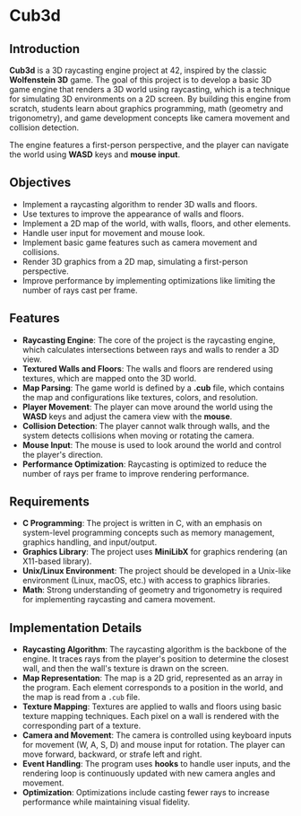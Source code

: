 # Cub3d

## Introduction
**Cub3d** is a 3D raycasting engine project at 42, inspired by the classic **Wolfenstein 3D** game. The goal of this project is to develop a basic 3D game engine that renders a 3D world using raycasting, which is a technique for simulating 3D environments on a 2D screen. By building this engine from scratch, students learn about graphics programming, math (geometry and trigonometry), and game development concepts like camera movement and collision detection.

The engine features a first-person perspective, and the player can navigate the world using **WASD** keys and **mouse input**.

## Objectives
- Implement a raycasting algorithm to render 3D walls and floors.
- Use textures to improve the appearance of walls and floors.
- Implement a 2D map of the world, with walls, floors, and other elements.
- Handle user input for movement and mouse look.
- Implement basic game features such as camera movement and collisions.
- Render 3D graphics from a 2D map, simulating a first-person perspective.
- Improve performance by implementing optimizations like limiting the number of rays cast per frame.

## Features
- **Raycasting Engine**: The core of the project is the raycasting engine, which calculates intersections between rays and walls to render a 3D view.
- **Textured Walls and Floors**: The walls and floors are rendered using textures, which are mapped onto the 3D world.
- **Map Parsing**: The game world is defined by a **.cub** file, which contains the map and configurations like textures, colors, and resolution.
- **Player Movement**: The player can move around the world using the **WASD** keys and adjust the camera view with the **mouse**.
- **Collision Detection**: The player cannot walk through walls, and the system detects collisions when moving or rotating the camera.
- **Mouse Input**: The mouse is used to look around the world and control the player's direction.
- **Performance Optimization**: Raycasting is optimized to reduce the number of rays per frame to improve rendering performance.

## Requirements
- **C Programming**: The project is written in C, with an emphasis on system-level programming concepts such as memory management, graphics handling, and input/output.
- **Graphics Library**: The project uses **MiniLibX** for graphics rendering (an X11-based library).
- **Unix/Linux Environment**: The project should be developed in a Unix-like environment (Linux, macOS, etc.) with access to graphics libraries.
- **Math**: Strong understanding of geometry and trigonometry is required for implementing raycasting and camera movement.

## Implementation Details
- **Raycasting Algorithm**: The raycasting algorithm is the backbone of the engine. It traces rays from the player's position to determine the closest wall, and then the wall's texture is drawn on the screen.
- **Map Representation**: The map is a 2D grid, represented as an array in the program. Each element corresponds to a position in the world, and the map is read from a `.cub` file.
- **Texture Mapping**: Textures are applied to walls and floors using basic texture mapping techniques. Each pixel on a wall is rendered with the corresponding part of a texture.
- **Camera and Movement**: The camera is controlled using keyboard inputs for movement (W, A, S, D) and mouse input for rotation. The player can move forward, backward, or strafe left and right.
- **Event Handling**: The program uses **hooks** to handle user inputs, and the rendering loop is continuously updated with new camera angles and movement.
- **Optimization**: Optimizations include casting fewer rays to increase performance while maintaining visual fidelity.
